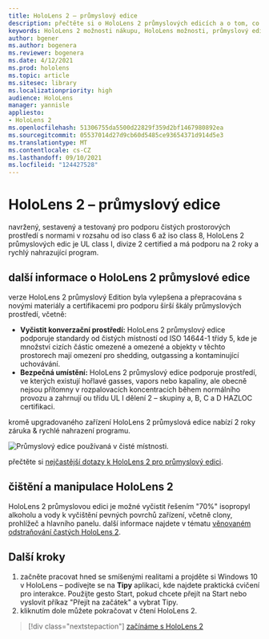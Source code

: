 ```yaml
---
title: HoloLens 2 – průmyslový edice
description: přečtěte si o HoloLens 2 průmyslových edicích a o tom, co dělat, když máte jednu ze svých potřeb.
keywords: HoloLens 2 možnosti nákupu, HoloLens možnosti, průmyslový edice
author: bgener
ms.author: bogenera
ms.reviewer: bogenera
ms.date: 4/12/2021
ms.prod: hololens
ms.topic: article
ms.sitesec: library
ms.localizationpriority: high
audience: HoloLens
manager: yannisle
appliesto:
- HoloLens 2
ms.openlocfilehash: 51306755da5500d22829f359d2bf1467980892ea
ms.sourcegitcommit: 05537014d27d9cb60d5485ce93654371d914d5e3
ms.translationtype: MT
ms.contentlocale: cs-CZ
ms.lasthandoff: 09/10/2021
ms.locfileid: "124427528"
---
```

# <a name="hololens-2-industrial-edition"></a>HoloLens 2 – průmyslový edice

navržený, sestavený a testovaný pro podporu čistých prostorových prostředí s normami v rozsahu od iso class 6 až iso class 8, HoloLens 2 průmyslových edic je UL class I, divize 2 certified a má podporu na 2 roky a rychlý nahrazující program.

## <a name="learn-about-hololens-2-industrial-edition"></a>další informace o HoloLens 2 průmyslové edice

verze HoloLens 2 průmyslový Edition byla vylepšena a přepracována s novými materiály a certifikacemi pro podporu širší škály průmyslových prostředí, včetně:

- **Vyčistit konverzační prostředí:** HoloLens 2 průmyslový edice podporuje standardy od čistých místností od ISO 14644-1 třídy 5, kde je množství cizích částic omezené a omezené a objekty v těchto prostorech mají omezení pro shedding, outgassing a kontaminující uchovávání.
- **Bezpečná umístění:** HoloLens 2 průmyslový edice podporuje prostředí, ve kterých existují hořlavé gasses, vapors nebo kapaliny, ale obecně nejsou přítomny v rozpalovacích koncentracích během normálního provozu a zahrnují ou třídu UL I dělení 2 – skupiny a, B, C a D HAZLOC certifikaci.

kromě upgradovaného zařízení HoloLens 2 průmyslová edice nabízí 2 roky záruka & rychlé nahrazení programu.

![Průmyslový edice používaná v čisté místnosti.](./images/ie-small-pic.png)

přečtěte si [nejčastější dotazy k HoloLens 2 pro průmyslový edici](hololens2-industrial-edition-faq.md).

## <a name="cleaning-and-handling-hololens-2"></a>čištění a manipulace HoloLens 2

HoloLens 2 průmyslovou edici je možné vyčistit řešením "70%" isopropyl alkoholu a vody k vyčištění pevných povrchů zařízení, včetně clony, prohlížeč a hlavního panelu. další informace najdete v tématu [věnovaném odstraňování častých HoloLens 2](/hololens/hololens2-maintenance).

## <a name="next-steps"></a>Další kroky

1. začněte pracovat hned se smíšenými realitami a projděte si Windows 10 v HoloLens – podívejte se na **Tipy** aplikaci, kde najdete praktická cvičení pro interakce. Použijte gesto Start, pokud chcete přejít na Start nebo vyslovit příkaz "Přejít na začátek" a vybrat Tipy.
1. kliknutím dole můžete pokračovat v čtení HoloLens 2.

> [!div class="nextstepaction"]
> [začínáme s HoloLens 2](hololens2-basic-usage.md)